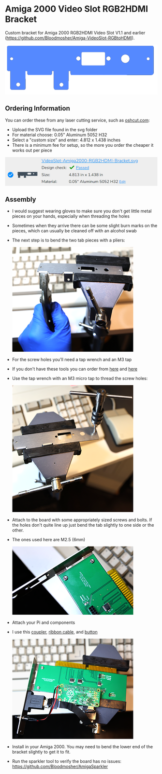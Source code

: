 # Amiga 2000 Video Slot RGB2HDMI Bracket
Custom bracket for Amiga 2000 RGB2HDMI Video Slot V1.1 and earlier (https://github.com/Bloodmosher/Amiga-VideoSlot-RGBtoHDMI).

![](a2k-pic1.png)

## Ordering Information
You can order these from any laser cutting service, such as [oshcut.com](https://app.oshcut.com/cart):
- Upload the SVG file found in the svg folder
- For material choose: 0.05" Aluminum 5052 H32
- Select a "custom size" and enter: 4.812 x 1.438 inches
- There is a minimum fee for setup, so the more you order the cheaper it works out per piece

![](oshcut-order-info-2.png)

## Assembly
- I would suggest wearing gloves to make sure you don't get little metal pieces on your hands, especially when threading the holes
- Sometimes when they arrive there can be some slight burn marks on the pieces, which can usually be cleaned off with an alcohol swab

- The next step is to bend the two tab pieces with a pliers:

   ![](bend-pic-1.png)

- For the screw holes you'll need a tap wrench and an M3 tap
- If you don't have these tools you can order from [here](https://www.amazon.com/gp/product/B003GKJYKI/ref=ppx_yo_dt_b_search_asin_title?ie=UTF8&psc=1) and [here](https://www.amazon.com/gp/product/B07DPRVSCR/ref=ppx_yo_dt_b_search_asin_title?ie=UTF8&psc=1)
- Use the tap wrench with an M3 micro tap to thread the screw holes:

   ![](thread-holes-pic-1.png)

- Attach to the board with some appropriately sized screws and bolts. If the holes don't quite line up just bend the tab slightly to one side or the other.
- The ones used here are M2.5 (6mm)
   
   ![](attach-screws-pic-1.png)

- Attach your Pi and components
- I use this [coupler](https://www.amazon.com/gp/product/B071LDPR8H), [ribbon cable](https://www.amazon.com/gp/product/B07Z767H2H), and [button](https://www.amazon.com/gp/product/B07RPS2ZY3)
   
   ![](attach-components-pic-1.png)

- Install in your Amiga 2000. You may need to bend the lower end of the bracket slightly to get it to fit.

- Run the sparkler tool to verify the board has no issues: https://github.com/Bloodmosher/AmigaSparkler
